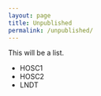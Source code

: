 ```yaml
---
layout: page
title: Unpublished 
permalink: /unpublished/
---
```


This will be a list.

+ HOSC1
+ HOSC2
+ LNDT